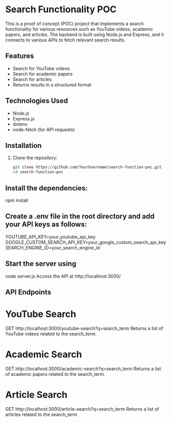 # Search Functionality POC

This is a proof of concept (POC) project that implements a search functionality for various resources such as YouTube videos, academic papers, and articles. The backend is built using Node.js and Express, and it connects to various APIs to fetch relevant search results.

## Features

- Search for YouTube videos
- Search for academic papers
- Search for articles
- Returns results in a structured format

## Technologies Used

- Node.js
- Express.js
- dotenv
- node-fetch (for API requests)


## Installation

1. Clone the repository:
   ```bash
   git clone https://github.com/YourUsername/search-function-poc.git
   cd search-function-poc
## Install the dependencies:
npm install

## Create a .env file in the root directory and add your API keys as follows:
YOUTUBE_API_KEY=your_youtube_api_key
GOOGLE_CUSTOM_SEARCH_API_KEY=your_google_custom_search_api_key
SEARCH_ENGINE_ID=your_search_engine_id

## Start the server using 
node server.js
Access the API at http://localhost:3000/

## API Endpoints
# YouTube Search
GET  http://localhost:3000/youtube-search?q=search_term 
Returns a list of YouTube videos related to the search_term.
# Academic Search
GET http://localhost:3000/academic-search?q=search_term
Returns a list of academic papers related to the search_term.
# Article Search
GET http://localhost:3000/article-search?q=search_term
Returns a list of articles related to the search_term
